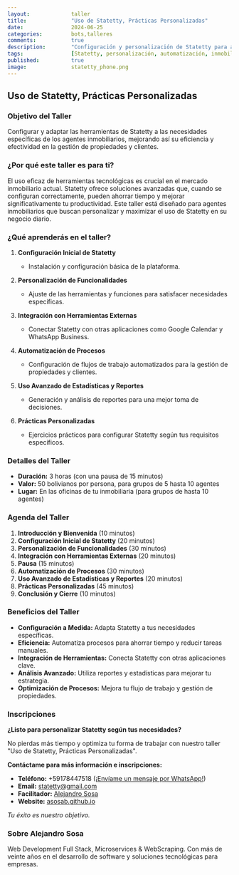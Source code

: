 ```yaml
---
layout:             taller
title:              "Uso de Statetty, Prácticas Personalizadas"
date:               2024-06-25
categories:         bots,talleres
comments:           true
description:        "Configuración y personalización de Statetty para agentes inmobiliarios"
tags:               [Statetty, personalización, automatización, inmobiliaria, broker, real estate, taller]
published:          true
image:              statetty_phone.png
---
```


## Uso de Statetty, Prácticas Personalizadas

### Objetivo del Taller

Configurar y adaptar las herramientas de Statetty a las necesidades específicas de los agentes inmobiliarios, mejorando así su eficiencia y efectividad en la gestión de propiedades y clientes.

### ¿Por qué este taller es para ti?

El uso eficaz de herramientas tecnológicas es crucial en el mercado inmobiliario actual. Statetty ofrece soluciones avanzadas que, cuando se configuran correctamente, pueden ahorrar tiempo y mejorar significativamente tu productividad. Este taller está diseñado para agentes inmobiliarios que buscan personalizar y maximizar el uso de Statetty en su negocio diario.

### ¿Qué aprenderás en el taller?

1. **Configuración Inicial de Statetty**
    - Instalación y configuración básica de la plataforma.

2. **Personalización de Funcionalidades**
    - Ajuste de las herramientas y funciones para satisfacer necesidades específicas.

3. **Integración con Herramientas Externas**
    - Conectar Statetty con otras aplicaciones como Google Calendar y WhatsApp Business.

4. **Automatización de Procesos**
    - Configuración de flujos de trabajo automatizados para la gestión de propiedades y clientes.

5. **Uso Avanzado de Estadísticas y Reportes**
    - Generación y análisis de reportes para una mejor toma de decisiones.

6. **Prácticas Personalizadas**
    - Ejercicios prácticos para configurar Statetty según tus requisitos específicos.

### Detalles del Taller

- **Duración:** 3 horas (con una pausa de 15 minutos)
- **Valor:** 50 bolivianos por persona, para grupos de 5 hasta 10 agentes
- **Lugar:** En las oficinas de tu inmobiliaria (para grupos de hasta 10 agentes)

### Agenda del Taller

1. **Introducción y Bienvenida** (10 minutos)
2. **Configuración Inicial de Statetty** (20 minutos)
3. **Personalización de Funcionalidades** (30 minutos)
4. **Integración con Herramientas Externas** (20 minutos)
5. **Pausa** (15 minutos)
6. **Automatización de Procesos** (30 minutos)
7. **Uso Avanzado de Estadísticas y Reportes** (20 minutos)
8. **Prácticas Personalizadas** (45 minutos)
9. **Conclusión y Cierre** (10 minutos)

### Beneficios del Taller

- **Configuración a Medida:** Adapta Statetty a tus necesidades específicas.
- **Eficiencia:** Automatiza procesos para ahorrar tiempo y reducir tareas manuales.
- **Integración de Herramientas:** Conecta Statetty con otras aplicaciones clave.
- **Análisis Avanzado:** Utiliza reportes y estadísticas para mejorar tu estrategia.
- **Optimización de Procesos:** Mejora tu flujo de trabajo y gestión de propiedades.

### Inscripciones

**¿Listo para personalizar Statetty según tus necesidades?**

No pierdas más tiempo y optimiza tu forma de trabajar con nuestro taller "Uso de Statetty, Prácticas Personalizadas".

**Contáctame para más información e inscripciones:**

- **Teléfono:** +59178447518 ([¡Envíame un mensaje por WhatsApp!](https://api.whatsapp.com/send?phone=59178447518&text=Me%20interesa%20mucho%20el%20taller%20de%20Uso%20de%20Statetty%2C%20Pr%C3%A1cticas%20Personalizadas))
- **Email:** statetty@gmail.com
- **Facilitador:** [Alejandro Sosa](https://www.linkedin.com/in/alejandrososa/)
- **Website:** [asosab.github.io](https://asosab.github.io/uso-de-statetty/)

_Tu éxito es nuestro objetivo._

### Sobre Alejandro Sosa

Web Development Full Stack, Microservices & WebScraping. Con más de veinte años en el desarrollo de software y soluciones tecnológicas para empresas.
